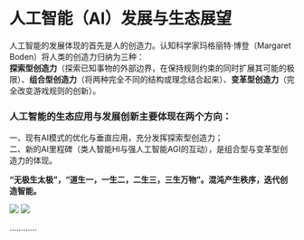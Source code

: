 # 人工智能（AI）发展与生态展望

人工智能的发展体现的首先是人的创造力。认知科学家玛格丽特·博登（Margaret Boden）将人类的创造力归纳为三种：  
**探索型创造力**（探索已知事物的外部边界，在保持规则约束的同时扩展其可能的极限）、**组合型创造力**（将两种完全不同的结构或理念结合起来）、**变革型创造力**（完全改变游戏规则的创新）。

### 人工智能的生态应用与发展创新主要体现在两个方向：  
一、现有AI模式的优化与垂直应用，充分发挥探索型创造力；  
二、新的AI里程碑（类人智能HI与强人工智能AGI的互动），是组合型与变革型创造力的体现。

**“无极生太极”，“道生一，一生二，二生三，三生万物”。混沌产生秩序，迭代创造智能。**

![](http://47.119.134.129/images/f01.png) ![](http://47.119.134.129/images/f02.png)


…………



